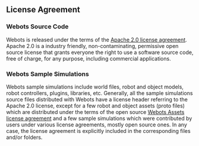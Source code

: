 ## License Agreement

### Webots Source Code
Webots is released under the terms of the [Apache 2.0 license agreement](https://www.apache.org/licenses/LICENSE-2.0).
Apache 2.0 is a industry friendly, non-contaminating, permissive open source license that grants everyone the right to use a software source code, free of charge, for any purpose, including commercial applications.

### Webots Sample Simulations
Webots sample simulations include world files, robot and object models, robot controllers, plugins, libraries, etc.
Generally, all the sample simulations source files distributed with Webots have a license header referring to the Apache 2.0 license, except for a few robot and object assets (proto files) which are distributed under the terms of the open source [Webots Assets license agreement](https://cyberbotics.com/webots_assets_license) and a few sample simulations which were contributed by users under various license agreements, mostly open source ones.
In any case, the license agreement is explicitly included in the corresponding files and/or folders.
